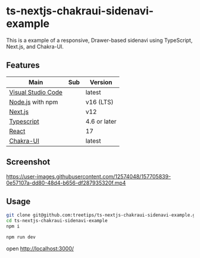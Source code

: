 # ts-nextjs-chakraui-sidenavi-example

This is a example of a responsive, Drawer-based sidenavi using TypeScript, Next.js, and Chakra-UI.

## Features

| Main                                                      | Sub | Version      |
| --------------------------------------------------------- | --- | ------------ |
| [Visual Studio Code](https://code.visualstudio.com/)      |     | latest       |
| [Node.js](https://nodejs.org/en/about/releases/) with npm |     | v16 (LTS)    |
| [Next.js](https://nextjs.org/)                            |     | v12          |
| [Typescript](https://www.typescriptlang.org/)             |     | 4.6 or later |
| [React](https://www.typescriptlang.org/)                  |     | 17           |
| [Chakra-UI](https://chakra-ui.com/)                       |     | latest       |

## Screenshot

https://user-images.githubusercontent.com/12574048/157705839-0e57107a-dd80-48d4-b656-df287935320f.mp4

## Usage

```sh
git clone git@github.com:treetips/ts-nextjs-chakraui-sidenavi-example.git
cd ts-nextjs-chakraui-sidenavi-example
npm i
```

```sh
npm run dev
```

open <http://localhost:3000/>
